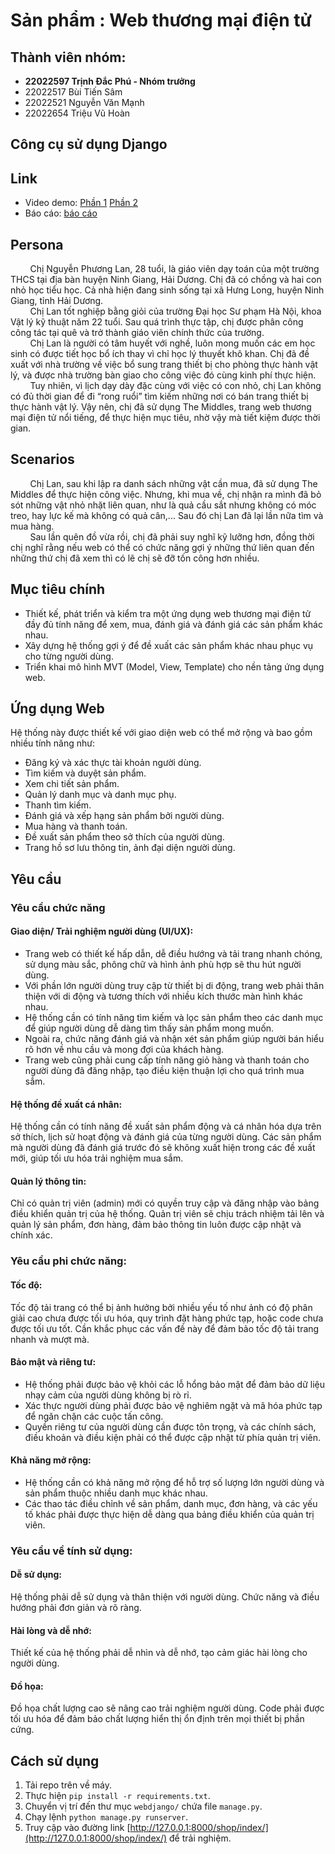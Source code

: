 # Sản phẩm : Web thương mại điện tử

## Thành viên nhóm:
- **22022597 Trịnh Đắc Phú - Nhóm trưởng**
- 22022517 Bùi Tiến Sâm
- 22022521 Nguyễn Văn Mạnh
- 22022654 Triệu Vũ Hoàn

## Công cụ sử dụng Django

## Link
- Video demo: [Phần 1](https://drive.google.com/file/d/1HDooPjt8iCo6ZdVC9eA3jIbN_5o3R6fV/view?usp=sharing) [Phần 2](https://drive.google.com/file/d/1hJeo3sig7DEvD2bspNlO4P2POcBdXMlg/view?usp=sharing)
- Báo cáo: [báo cáo](https://drive.google.com/file/d/1uF8iMtrrwVpRUBa8nELy43tSiHoDsaRZ/view?usp=sharing)

## Persona
&nbsp;&nbsp;&nbsp;&nbsp;&nbsp;&nbsp;&nbsp;&nbsp;Chị Nguyễn Phương Lan, 28 tuổi, là giáo viên dạy toán của một trường THCS tại địa bàn huyện Ninh Giang, Hải Dương. Chị đã có chồng và hai con nhỏ học tiểu học. Cả nhà hiện đang sinh sống tại xã Hưng Long, huyện Ninh Giang, tỉnh Hải Dương.\
&nbsp;&nbsp;&nbsp;&nbsp;&nbsp;&nbsp;&nbsp;&nbsp;Chị Lan tốt nghiệp bằng giỏi của trường Đại học Sư phạm Hà Nội, khoa Vật lý kỹ thuật năm 22 tuổi. Sau quá trình thực tập, chị được phân công công tác tại quê và trở thành giáo viên chính thức của trường.\
&nbsp;&nbsp;&nbsp;&nbsp;&nbsp;&nbsp;&nbsp;&nbsp;Chị Lan là người có tâm huyết với nghề, luôn mong muốn các em học sinh có được tiết học bổ ích thay vì chỉ học lý thuyết khô khan. Chị đã đề xuất với nhà trường về việc bổ sung trang thiết bị cho phòng thực hành vật lý, và được nhà trường bàn giao cho công việc đó cùng kinh phí thực hiện.\
&nbsp;&nbsp;&nbsp;&nbsp;&nbsp;&nbsp;&nbsp;&nbsp;Tuy nhiên, vì lịch dạy dày đặc cùng với việc có con nhỏ, chị Lan không có đủ thời gian để đi “rong ruổi” tìm kiếm những nơi có bán trang thiết bị thực hành vật lý. Vậy nên, chị đã sử dụng The Middles, trang web thương mại điện tử nổi tiếng, để thực hiện mục tiêu, nhờ vậy mà tiết kiệm được thời gian.

## Scenarios
&nbsp;&nbsp;&nbsp;&nbsp;&nbsp;&nbsp;&nbsp;&nbsp;Chị Lan, sau khi lập ra danh sách những vật cần mua, đã sử dụng The Middles để thực hiện công việc. Nhưng, khi mua về, chị nhận ra mình đã bỏ sót những vật nhỏ nhặt liên quan, như là quả cầu sắt nhưng không có móc treo, hay lực kế mà không có quả cân,... Sau đó chị Lan đã lại lần nữa tìm và mua hàng.\
&nbsp;&nbsp;&nbsp;&nbsp;&nbsp;&nbsp;&nbsp;&nbsp;Sau lần quên đồ vừa rồi, chị đã phải suy nghĩ kỹ lưỡng hơn, đồng thời chị nghĩ rằng nếu web có thể có chức năng gợi ý những thứ liên quan đến những thứ chị đã xem thì có lẽ chị sẽ đỡ tốn công hơn nhiều.

## Mục tiêu chính
- Thiết kế, phát triển và kiểm tra một ứng dụng web thương mại điện tử đầy đủ tính năng để xem, mua, đánh giá và đánh giá các sản phẩm khác nhau.
- Xây dựng hệ thống gợi ý để đề xuất các sản phẩm khác nhau phục vụ cho từng người dùng.
- Triển khai mô hình MVT (Model, View, Template) cho nền tảng ứng dụng web.

## Ứng dụng Web
Hệ thống này được thiết kế với giao diện web có thể mở rộng và bao gồm nhiều tính năng như:
- Đăng ký và xác thực tài khoản người dùng.
- Tìm kiếm và duyệt sản phẩm.
- Xem chi tiết sản phẩm.
- Quản lý danh mục và danh mục phụ.
- Thanh tìm kiếm.
- Đánh giá và xếp hạng sản phẩm bởi người dùng.
- Mua hàng và thanh toán.
- Đề xuất sản phẩm theo sở thích của người dùng.
- Trang hồ sơ lưu thông tin, ảnh đại diện người dùng.

## Yêu cầu
### Yêu cầu chức năng
#### Giao diện/ Trải nghiệm người dùng (UI/UX):
- Trang web có thiết kế hấp dẫn, dễ điều hướng và tải trang nhanh chóng, sử dụng màu sắc, phông chữ và hình ảnh phù hợp sẽ thu hút người dùng.
- Với phần lớn người dùng truy cập từ thiết bị di động, trang web phải thân thiện với di động và tương thích với nhiều kích thước màn hình khác nhau.
- Hệ thống cần có tính năng tìm kiếm và lọc sản phẩm theo các danh mục để giúp người dùng dễ dàng tìm thấy sản phẩm mong muốn.
- Ngoài ra, chức năng đánh giá và nhận xét sản phẩm giúp người bán hiểu rõ hơn về nhu cầu và mong đợi của khách hàng.
- Trang web cũng phải cung cấp tính năng giỏ hàng và thanh toán cho người dùng đã đăng nhập, tạo điều kiện thuận lợi cho quá trình mua sắm.
#### Hệ thống đề xuất cá nhân:
Hệ thống cần có tính năng đề xuất sản phẩm động và cá nhân hóa dựa trên sở thích, lịch sử hoạt động và đánh giá của từng người dùng. Các sản phẩm mà người dùng đã đánh giá trước đó sẽ không xuất hiện trong các đề xuất mới, giúp tối ưu hóa trải nghiệm mua sắm.
#### Quản lý thông tin:
Chỉ có quản trị viên (admin) mới có quyền truy cập và đăng nhập vào bảng điều khiển quản trị của hệ thống. Quản trị viên sẽ chịu trách nhiệm tải lên và quản lý sản phẩm, đơn hàng, đảm bảo thông tin luôn được cập nhật và chính xác.
### Yêu cầu phi chức năng:
#### Tốc độ:
Tốc độ tải trang có thể bị ảnh hưởng bởi nhiều yếu tố như ảnh có độ phân giải cao chưa được tối ưu hóa, quy trình đặt hàng phức tạp, hoặc code chưa được tối ưu tốt. Cần khắc phục các vấn đề này để đảm bảo tốc độ tải trang nhanh và mượt mà.
#### Bảo mật và riêng tư:
- Hệ thống phải được bảo vệ khỏi các lỗ hổng bảo mật để đảm bảo dữ liệu nhạy cảm của người dùng không bị rò rỉ.
- Xác thực người dùng phải được bảo vệ nghiêm ngặt và mã hóa phức tạp để ngăn chặn các cuộc tấn công.
- Quyền riêng tư của người dùng cần được tôn trọng, và các chính sách, điều khoản và điều kiện phải có thể được cập nhật từ phía quản trị viên.
#### Khả năng mở rộng:
- Hệ thống cần có khả năng mở rộng để hỗ trợ số lượng lớn người dùng và sản phẩm thuộc nhiều danh mục khác nhau.
- Các thao tác điều chỉnh về sản phẩm, danh mục, đơn hàng, và các yếu tố khác phải được thực hiện dễ dàng qua bảng điều khiển của quản trị viên.
### Yêu cầu về tính sử dụng:
#### Dễ sử dụng:
Hệ thống phải dễ sử dụng và thân thiện với người dùng. Chức năng và điều hướng phải đơn giản và rõ ràng.
#### Hài lòng và dễ nhớ:
Thiết kế của hệ thống phải dễ nhìn và dễ nhớ, tạo cảm giác hài lòng cho người dùng.
#### Đồ họa:
Đồ họa chất lượng cao sẽ nâng cao trải nghiệm người dùng. Code phải được tối ưu hóa để đảm bảo chất lượng hiển thị ổn định trên mọi thiết bị phần cứng.

## Cách sử dụng
1. Tải repo trên về máy.
2. Thực hiện `pip install -r requirements.txt`.
3. Chuyển vị trí đến thư mục `webdjango/` chứa file `manage.py`.
4. Chạy lệnh `python manage.py runserver`.
5. Truy cập vào đường link [http://127.0.0.1:8000/shop/index/](http://127.0.0.1:8000/shop/index/) để trải nghiệm.
